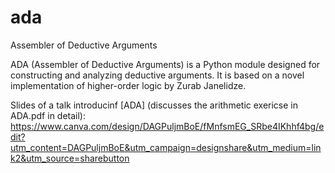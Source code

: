 # ada
Assembler of Deductive Arguments

ADA (Assembler of Deductive Arguments) is a Python module designed for constructing and analyzing deductive arguments. It is based on a novel implementation of higher-order logic by Zurab Janelidze.

Slides of a talk introducinf [ADA] (discusses the arithmetic exericse in ADA.pdf in detail): https://www.canva.com/design/DAGPuljmBoE/fMnfsmEG_SRbe4IKhhf4bg/edit?utm_content=DAGPuljmBoE&utm_campaign=designshare&utm_medium=link2&utm_source=sharebutton 
